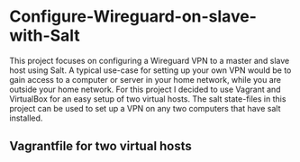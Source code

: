 # Configure-Wireguard-on-slave-with-Salt

This project focuses on configuring a Wireguard VPN to a master and slave host using Salt. A typical use-case for setting up your own VPN would be to gain access to a computer or server in your home network, while you are outside your home network. For this project I decided to use Vagrant and VirtualBox for an easy setup of two virtual hosts. The salt state-files in this project can be used to set up a VPN on any two computers that have salt installed.

## Vagrantfile for two virtual hosts

